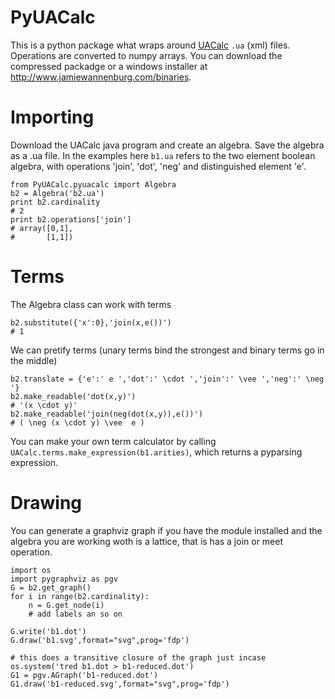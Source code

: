 PyUACalc
=====

This is a python package what wraps around [UACalc](http://www.uacalc.org/) `.ua` (xml) files. Operations are converted to numpy arrays. You can download the compressed packadge or a windows installer at http://www.jamiewannenburg.com/binaries.


# Importing
Download the UACalc java program and create an algebra. Save the algebra as a .ua file. In the examples here `b1.ua` refers to the two element boolean algebra, with operations 'join', 'dot', 'neg' and distinguished element 'e'.

    from PyUACalc.pyuacalc import Algebra
    b2 = Algebra('b2.ua')
    print b2.cardinality
    # 2
    print b2.operations['join']
    # array([0,1],
    #       [1,1])


# Terms
The Algebra class can work with terms

    b2.substitute({'x':0},'join(x,e())')
    # 1
    
We can pretify terms (unary terms bind the strongest and binary terms go in the middle)

    b2.translate = {'e':' e ','dot':' \cdot ','join':' \vee ','neg':' \neg '}
    b2.make_readable('dot(x,y)')
    # '(x \cdot y)'
    b2.make_readable('join(neg(dot(x,y)),e())')
    # ( \neg (x \cdot y) \vee  e )
    
You can make your own term calculator by calling `UACalc.terms.make_expression(b1.arities)`, which returns a pyparsing expression.

# Drawing
You can generate a graphviz graph if you have the module installed and the algebra you are working woth is a lattice, that is has a join or meet operation.

    import os
    import pygraphviz as pgv
    G = b2.get_graph()
    for i in range(b2.cardinality):
        n = G.get_node(i)
        # add labels an so on
    
    G.write('b1.dot')
    G.draw('b1.svg',format="svg",prog='fdp')
    
    # this does a transitive closure of the graph just incase
    os.system('tred b1.dot > b1-reduced.dot')
    G1 = pgv.AGraph('b1-reduced.dot')
    G1.draw('b1-reduced.svg',format="svg",prog='fdp')
